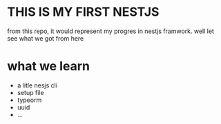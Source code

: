 # THIS IS MY FIRST NESTJS

from this repo, it would represent my progres in nestjs framwork.
well let see what we got from here

# what we learn

- a litle nesjs cli
- setup file
- typeorm
- uuid
- ...
